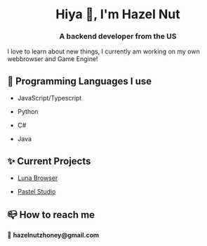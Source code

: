 <h1 align="center">Hiya 👋, I'm Hazel Nut</h1>
<h3 align="center">A backend developer from the US</h3>
<p align="left">I love to learn about new things, I currently am working on my own webbrowser and Game Engine!</p>
<h2>🩷 Programming Languages I use</h2>

- JavaScript/Typescript

- Python

- C#

- Java

<h2>✨ Current Projects</h2>

- [Luna Browser](https://www.lunabrowser.com)

- [Pastel Studio](https://pastelstudio.net/)

<h2>📪 How to reach me</h2>
💌 <strong>hazelnutzhoney@gmail.com</strong>
